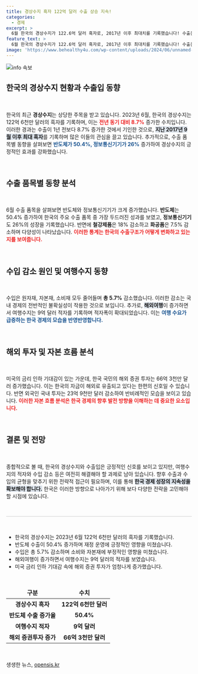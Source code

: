 ```yaml
---
title: 경상수지 흑자 122억 달러 수출 상승 지속!
categories:
  - 경제
excerpt: >
  6월 한국의 경상수지가 122.6억 달러 흑자로, 2017년 이후 최대치를 기록했습니다! 수출은 반도체 등 주요 품목에서 증가했지만, 여행수지는 적자 폭이 확대되며 엇갈리는 모습을 보이고 있습니다. 자세한 내용이 궁금하다면 클릭해보세요!
feature_text: >
  6월 한국의 경상수지가 122.6억 달러 흑자로, 2017년 이후 최대치를 기록했습니다! 수출은 반도체 등 주요 품목에서 증가했지만, 여행수지는 적자 폭이 확대되며 엇갈리는 모습을 보이고 있습니다. 자세한 내용이 궁금하다면 클릭해보세요!
image: 'https://www.behealthy4u.com/wp-content/uploads/2024/06/unnamed-file.png'
---
```


<p><img src="https://www.behealthy4u.com/wp-content/uploads/2024/06/unnamed-file.png" alt="info 속보" /></p>

<h2 data-ke-size="size26">한국의 경상수지 현황과 수출입 동향</h2>

<p data-ke-size="size16">&nbsp;</p>

<p data-ke-size="size16">한국의 최근 <b>경상수지</b>는 상당한 주목을 받고 있습니다. 2023년 6월, 한국의 경상수지는 122억 6천만 달러의 흑자를 기록하며, 이는 <b><span style="color: #ee2323;">전년 동기 대비 8.7%</span></b> 증가한 수치입니다. 이러한 경과는 수출이 1년 전보다 8.7% 증가한 것에서 기인한 것으로, <b><span style="background-color: #21538527;">지난 2017년 9월 이후 최대 흑자</span></b>를 기록하며 많은 이들의 관심을 끌고 있습니다. 추가적으로, 수출 품목별 동향을 살펴보면 <b><span style="color: #1a5490;">반도체가 50.4%, 정보통신기기가 26%</span></b> 증가하여 경상수지의 긍정적인 효과를 강화했습니다.</p>

<p data-ke-size="size16">&nbsp;</p>

<h2 data-ke-size="size26">수출 품목별 동향 분석</h2>

<p data-ke-size="size16">&nbsp;</p>

<p data-ke-size="size16">6월 수출 품목을 살펴보면 반도체와 정보통신기기가 크게 증가했습니다. <b>반도체</b>는 50.4% 증가하여 한국의 주요 수출 품목 중 가장 두드러진 성과를 보였고, <b>정보통신기기</b>도 26%의 성장을 기록했습니다. 반면에 <b>철강제품</b>은 18% 감소하고 <b>화공품</b>은 7.5% 감소하며 다양성이 나타났습니다. <b><span style="color: #ee2323;">이러한 통계는 한국의 수출구조가 어떻게 변화하고 있는지를 보여줍니다.</span></b></p>

<p data-ke-size="size16">&nbsp;</p>

<h2 data-ke-size="size26">수입 감소 원인 및 여행수지 동향</h2>

<p data-ke-size="size16">&nbsp;</p>

<p data-ke-size="size16">수입은 원자재, 자본재, 소비재 모두 줄어들며 <b>총 5.7%</b> 감소했습니다. 이러한 감소는 국내 경제의 전반적인 불확실성이 작용한 것으로 보입니다. 추가로, <b><span style="background-color: #21538527;">해외여행</span></b>이 증가하면서 여행수지는 9억 달러 적자를 기록하며 적자폭이 확대되었습니다. 이는 <b><span style="color: #1a5490;">여행 수요가 급증하는 한국 경제의 모습을 반영반영합니다.</span></b></p>

<p data-ke-size="size16">&nbsp;</p>

<h2 data-ke-size="size26">해외 투자 및 자본 흐름 분석</h2>

<p data-ke-size="size16">&nbsp;</p>

<p data-ke-size="size16">미국의 금리 인하 기대감이 있는 가운데, 한국 국민의 해외 증권 투자는 66억 3천만 달러 증가했습니다. 이는 한국의 자금이 해외로 유출되고 있다는 한편의 신호일 수 있습니다. 반면 외국인 국내 투자는 23억 9천만 달러 감소하여 반비례적인 모습을 보이고 있습니다. <b><span style="color: #ee2323;">이러한 자본 흐름 분석은 한국 경제의 향후 발전 방향을 이해하는 데 중요한 요소입니다.</span></b></p>

<p data-ke-size="size16">&nbsp;</p>

<h2 data-ke-size="size26">결론 및 전망</h2>

<p data-ke-size="size16">&nbsp;</p>

<p data-ke-size="size16">종합적으로 볼 때, 한국의 경상수지와 수출입은 긍정적인 신호를 보이고 있지만, 여행수지의 적자와 수입 감소 등은 여전히 해결해야 할 과제로 남아 있습니다. 향후 수출과 수입의 균형을 맞추기 위한 전략적 접근이 필요하며, 이를 통해 <b><span style="background-color: #21538527;">한국 경제 성장의 지속성을 확보해야 합니다.</span></b> 한국은 이러한 방향으로 나아가기 위해 보다 다양한 전략을 고민해야 할 시점에 있습니다.</p>

<p data-ke-size="size16">&nbsp;</p>

<hr style="height: 1px; background-color: #cccccc; border: none;"/>

<p data-ke-size="size16">&nbsp;</p>

<ul>
    <li>한국의 경상수지는 2023년 6월 122억 6천만 달러의 흑자를 기록했습니다.</li>
    <li>반도체 수출이 50.4% 증가하며 재정 운영에 긍정적인 영향을 미쳤습니다.</li>
    <li>수입은 총 5.7% 감소하며 소비와 자본재에 부정적인 영향을 미쳤습니다.</li>
    <li>해외여행이 증가하면서 여행수지는 9억 달러의 적자를 보였습니다.</li>
    <li>미국 금리 인하 기대감 속에 해외 증권 투자가 엄청나게 증가했습니다.</li>
</ul>

<p data-ke-size="size16">&nbsp;</p>

<table style="width: 100%; border-collapse: collapse;">
    <thead>
        <tr>
            <td style="text-align: center; height: 17px;"><b>구분</b></td>
            <td style="text-align: center; height: 17px;"><b>수치</b></td>
        </tr>
    </thead>
    <tbody>
        <tr>
            <td style="text-align: center; height: 17px;"><b>경상수지 흑자</b></td>
            <td style="text-align: center; height: 17px;"><b>122억 6천만 달러</b></td>
        </tr>
        <tr>
            <td style="text-align: center; height: 17px;"><b>반도체 수출 증가율</b></td>
            <td style="text-align: center; height: 17px;"><b>50.4%</b></td>
        </tr>
        <tr>
            <td style="text-align: center; height: 17px;"><b>여행수지 적자</b></td>
            <td style="text-align: center; height: 17px;"><b>9억 달러</b></td>
        </tr>
        <tr>
            <td style="text-align: center; height: 17px;"><b>해외 증권투자 증가</b></td>
            <td style="text-align: center; height: 17px;"><b>66억 3천만 달러</b></td>
        </tr>
    </tbody>
</table>

<p data-ke-size="size16">&nbsp;</p>
생생한 뉴스, <a href="https://opensis.kr" rel="dofollow">opensis.kr</a>


